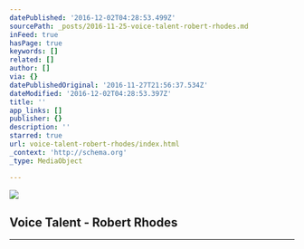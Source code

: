 ```yaml
---
datePublished: '2016-12-02T04:28:53.499Z'
sourcePath: _posts/2016-11-25-voice-talent-robert-rhodes.md
inFeed: true
hasPage: true
keywords: []
related: []
author: []
via: {}
datePublishedOriginal: '2016-11-27T21:56:37.534Z'
dateModified: '2016-12-02T04:28:53.397Z'
title: ''
app_links: []
publisher: {}
description: ''
starred: true
url: voice-talent-robert-rhodes/index.html
_context: 'http://schema.org'
_type: MediaObject

---
```

![](https://the-grid-user-content.s3-us-west-2.amazonaws.com/ed64f8e9-0457-4db1-b24a-4afcd34e9a6c.png)

<article style=""><h1>Voice Talent - Robert Rhodes</h1></article>

---